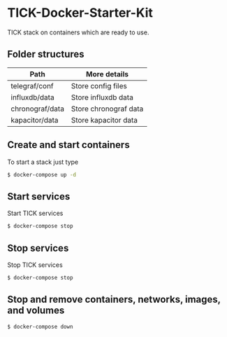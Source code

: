 # TICK-Docker-Starter-Kit

TICK stack on containers which are ready to use.

## Folder structures

| Path            | More details          |
|-----------------|-----------------------|
| telegraf/conf   | Store config files    |
| influxdb/data   | Store influxdb data   |
| chronograf/data | Store chronograf data |
| kapacitor/data  | Store kapacitor data  |

## Create and start containers

To start a stack just type

```bash
$ docker-compose up -d
```

## Start services

Start TICK services

```bash
$ docker-compose stop
```

## Stop services

Stop TICK services

```bash
$ docker-compose stop
```

## Stop and remove containers, networks, images, and volumes

```bash
$ docker-compose down
```
